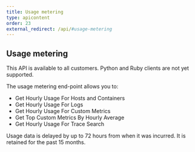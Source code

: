 ```yaml
---
title: Usage metering
type: apicontent
order: 23
external_redirect: /api/#usage-metering
---
```


## Usage metering

This API is available to all customers. Python and Ruby clients are not yet supported.

The usage metering end-point allows you to:

* Get Hourly Usage For Hosts and Containers
* Get Hourly Usage For Logs
* Get Hourly Usage For Custom Metrics
* Get Top Custom Metrics By Hourly Average
* Get Hourly Usage For Trace Search

Usage data is delayed by up to 72 hours from when it was incurred. It is retained for the past 15 months.
